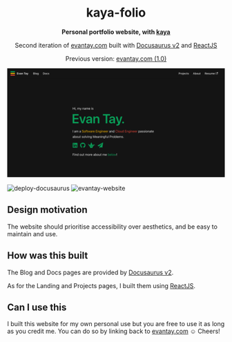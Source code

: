 <h1 align="center">
  kaya-folio
</h1>

<p align="center">
  <b>Personal portfolio website, with <a href="https://lmgtfy.app/?q=kaya">kaya</a></b>
</p>
<p align="center">
  Second iteration of <a href="https://evantay.com" target="_blank">evantay.com</a> built with <a href="https://v2.docusaurus.io/">Docusaurus v2</a> and <a href="https://reactjs.org/">ReactJS</a>
</p>
<p align="center">
  Previous version: <a href="https://github.com/DigiPie/evantay.com" target="_blank">evantay.com (1.0)</a>
</p>

![Landing page](img/repository-open-graph-kaya-folio.png)

![deploy-docusaurus](https://github.com/DigiPie/kaya-folio/workflows/deploy-docusaurus/badge.svg) ![evantay-website](https://img.shields.io/website?url=https%3A%2F%2Fevantay.com)

## Design motivation

The website should prioritise accessibility over aesthetics, and be easy to maintain and use.

## How was this built

The Blog and Docs pages are provided by [Docusaurus v2](https://v2.docusaurus.io/).

As for the Landing and Projects pages, I built them using [ReactJS](https://reactjs.org/).

## Can I use this

I built this website for my own personal use but you are free to use it as long as you credit me. You can do so by linking back to [evantay.com](https://evantay.com/) :relaxed: Cheers!
